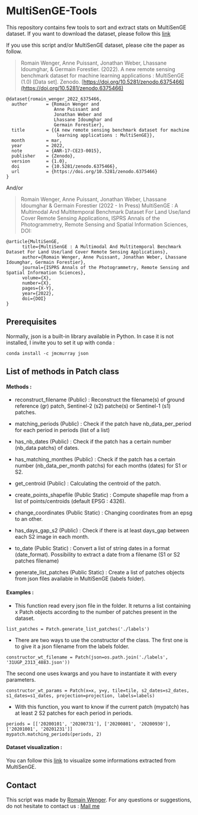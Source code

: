 # MultiSenGE-Tools
This repository contains few tools to sort and extract stats on MultiSenGE dataset. If you want to download the dataset, please follow this [link](https://zenodo.org/record/6375466)

If you use this script and/or MultiSenGE dataset, please cite the paper as follow.

> Romain Wenger, Anne Puissant, Jonathan Weber, Lhassane Idoumghar, & Germain Forestier. (2022). A new remote sensing benchmark dataset for machine learning applications : MultiSenGE (1.0) [Data set]. Zenodo. [https://doi.org/10.5281/zenodo.6375466](https://doi.org/10.5281/zenodo.6375466)

```
@dataset{romain_wenger_2022_6375466,
  author       = {Romain Wenger and
                  Anne Puissant and
                  Jonathan Weber and
                  Lhassane Idoumghar and
                  Germain Forestier},
  title        = {{A new remote sensing benchmark dataset for machine 
                   learning applications : MultiSenGE}},
  month        = mar,
  year         = 2022,
  note         = {ANR-17-CE23-0015},
  publisher    = {Zenodo},
  version      = {1.0},
  doi          = {10.5281/zenodo.6375466},
  url          = {https://doi.org/10.5281/zenodo.6375466}
}
```

And/or

> Romain Wenger, Anne Puissant, Jonathan Weber, Lhassane Idoumghar & Germain Forestier (2022 - In Press) MultiSenGE : A Multimodal And Multitemporal Benchmark Dataset For Land Use/land Cover Remote Sensing Applications, ISPRS Annals of the Photogrammetry, Remote Sensing and Spatial Information Sciences, DOI: 

```
@article{MultiSenGE,
      title={MultiSenGE : A Multimodal And Multitemporal Benchmark Dataset For Land Use/land Cover Remote Sensing Applications}, 
      author={Romain Wenger, Anne Puissant, Jonathan Weber, Lhassane Idoumghar, Germain Forestier},
      journal={ISPRS Annals of the Photogrammetry, Remote Sensing and Spatial Information Sciences},
      volume={X},
      number={X},
      pages={X-Y},
      year={2022},
      doi={DOI}
}
```

Prerequisites
-----

Normally, json is a built-in library available in Python. In case it is not installed, I invite you to set it up with conda :

```
conda install -c jmcmurray json
```

List of methods in Patch class
-----

#### Methods :

* reconstruct_filename (Public) : Reconstruct the filename(s) of ground reference (gr) patch, Sentinel-2 (s2) patche(s) or Sentinel-1 (s1) patches.

* matching_periods (Public) : Check if the patch have nb_data_per_period for each period in periods (list of a list)

* has_nb_dates (Public) : Check if the patch has a certain number (nb_data patchs) of dates.

* has_matching_monthes (Public) : Check if the patch has a certain number (nb_data_per_month patchs) for each months (dates) for S1 or S2.

* get_centroid (Public) : Calculating the centroid of the patch.

* create_points_shapefile (Public Static) : Compute shapefile map from a list of points/centroids (default EPSG : 4326).

* change_coordinates (Public Static) : Changing coordinates from an epsg to an other.

* has_days_gap_s2 (Public) : Check if there is at least days_gap between each S2 image in each month.

* to_date (Public Static) : Convert a list of string dates in a format (date_format). Possibility to extract a date from a filename (S1 or S2 patches filename)

* generate_list_patches (Public Static) : Create a list of patches objects from json files available in MultiSenGE (labels folder).


#### Examples :

* This function read every json file in the folder. It returns a list containing x Patch objects according to the number of patches present in the dataset.
```
list_patches = Patch.generate_list_patches('./labels')
```

* There are two ways to use the constructor of the class. 
The first one is to give it a json filename from the labels folder.

```
constructor_wt_filename = Patch(json=os.path.join('./labels', '31UGP_2313_4883.json'))
```

The second one uses kwargs and you have to instantiate it with every parameters.

```
constructor_wt_params = Patch(x=x, y=y, tile=tile, s2_dates=s2_dates, s1_dates=s1_dates, projection=projection, labels=labels)
```

* With this function, you want to know if the current patch (mypatch) has at least 2 S2 patches for each period in periods.
```
periods = [['20200101', '20200731'], ['20200801', '20200930'], ['20201001', '20201231']]
mypatch.matching_periods(periods, 2)
```
#### Dataset visualization :

You can follow this [link](http://romainwenger.fr/Sentinel-GE/index.html) to visualize some informations extracted from MultiSenGE.

Contact
-----

This script was made by [Romain Wenger](http://romainwenger.fr/). For any questions or suggestions, do not hesitate to contact us : [Mail me](mailto:romain.wenger@live-cnrs.unistra.fr?subject=[GitHub]%20SEntinel-GE%20Tools)
